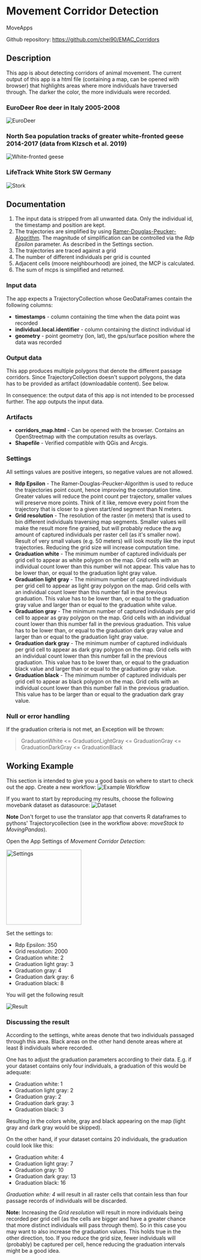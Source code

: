 # Movement Corridor Detection

MoveApps

Github repository: https://github.com/chei90/EMAC_Corridors

## Description

This app is about detecting corridors of animal movement. The current output of this app is a html file (containing a map, can be opened with browser) that highlights areas where more individuals have traversed through. The darker the color, the more individuals were recorded.

### EuroDeer Roe deer in Italy 2005-2008
![EuroDeer](documentation/euro_deer_20m_res.jpg)

### North Sea population tracks of greater white-fronted geese 2014-2017 (data from Klzsch et al. 2019)
![White-fronted geese](documentation/geese.jpg)

### LifeTrack White Stork SW Germany
![Stork](documentation/stork.jpg)

## Documentation

1. The input data is stripped from all unwanted data. Only the individual id, the timestamp and position are kept.
2. The trajectories are simplified by using [Ramer-Douglas-Peucker-Algorithm](https://en.wikipedia.org/wiki/Ramer%E2%80%93Douglas%E2%80%93Peucker_algorithm). The magnitude of simplification can be controlled via the *Rdp Epsilon* parameter. As described in the Settings section.
3. The trajectories are traced against a grid
4. The number of different individuals per grid is counted
5. Adjacent cells (moore neighbourhood) are joined, the MCP is calculated.
6. The sum of mcps is simplified and returned.

### Input data

The app expects a TrajectoryCollection whose GeoDataFrames contain the following columns: 

* **timestamps** - column containing the time when the data point was recorded
* **individual.local.identifier** - column containing the distinct individual id
* **geometry** - point geometry (lon, lat), the gps/surface position where the data was recorded

### Output data
This app produces multiple polygons that denote the different passage corridors. Since TrajectoryCollection doesn't support polygons, the data has to be provided as artifact (downloadable content). See below. 

In consequence: the output data of this app is not intended to be processed further. The app outputs the input data.

### Artifacts

* **corridors_map.html** - Can be opened with the browser. Contains an OpenStreetmap with the computation results as overlays. 
* **Shapefile** - Verified compatible with QGis and Arcgis. 

### Settings 
All settings values are positive integers, so negative values are not allowed.

* **Rdp Epsilon** - The Ramer-Douglas-Peucker-Algorithm is used to reduce the trajectories point count, hence improving the computation time. Greater values will reduce the point count per trajectory, smaller values will preserve more points. Think of it like, remove every point from the trajectory that is closer to a given start/end segment than N meters.
* **Grid resolution** - The resolution of the raster (in meters) that is used to bin different individuals traversing map segments. Smaller values will make the result more fine grained, but will probably reduce the avg amount of captured individuals per raster cell (as it's smaller now). Result of very small values (e.g. 50 meters) will look mostly like the input trajectories. Reducing the grid size will increase computation time.
* **Graduation white** - The minimum number of captured individuals per grid cell to appear as white polygon on the map. Grid cells with an individual count lower than this number will not appear. This value has to be lower than, or equal to the graduation light gray value. 
* **Graduation light gray** - The minimum number of captured individuals per grid cell to appear as light gray polygon on the map. Grid cells with an individual count lower than this number fall in the previous graduation. This value has to be lower than, or equal to the graduation gray value and larger than or equal to the graduation white value.
* **Graduation gray** - The minimum number of captured individuals per grid cell to appear as gray polygon on the map. Grid cells with an individual count lower than this number fall in the previous graduation. This value has to be lower than, or equal to the graduation dark gray value and larger than or equal to the graduation light gray value.
* **Graduation dark gray** - The minimum number of captured individuals per grid cell to appear as dark gray polygon on the map. Grid cells with an individual count lower than this number fall in the previous graduation. This value has to be lower than, or equal to the graduation black value and larger than or equal to the graduation gray value.
* **Graduation black** - The minimum number of captured individuals per grid cell to appear as black polygon on the map. Grid cells with an individual count lower than this number fall in the previous graduation. This value has to be larger than or equal to the graduation dark gray value.

### Null or error handling

If the graduation criteria is not met, an Exception will be thrown:
> GraduationWhite <= GraduationLightGray <= GraduationGray <= GraduationDarkGray <= GraduationBlack

## Working Example

This section is intended to give you a good basis on where to start to check out the app. Create a new workflow:
![Example Workflow](documentation/moveapps_config/sample%20workflow.jpg)

If you want to start by reproducing my results, choose the following movebank dataset as datasource:
![Dataset](documentation/moveapps_config/movebank.png)

**Note** Don't forget to use the translator app that converts R dataframes to pythons' Trajectorycollection (see in the workflow above: *moveStack to MovingPandas*).

Open the App Settings of *Movement Corridor Detection*:

<img src="documentation/moveapps_config/corridors_settings.png" alt="Settings" width="200"/>

Set the settings to:

* Rdp Epsilon: 350
* Grid resolution: 2000
* Graduation white: 2
* Graduation light gray: 3
* Graduation gray: 4
* Graduation dark gray: 6
* Graduation black: 8

You will get the following result

![Result](documentation/moveapps_config/result.jpg)

### Discussing the result

According to the settings, white areas denote that two individuals passaged through this area. Black areas on the other hand denote areas where at least 8 individuals where recorded. 

One has to adjust the graduation parameters according to their data. E.g. if your dataset contains only four individuals, a graduation of this would be adequate:

* Graduation white: 1
* Graduation light gray: 2
* Graduation gray: 2
* Graduation dark gray: 3
* Graduation black: 3

Resulting in the colors white, gray and black appearing on the map (light gray and dark gray would be skipped).

On the other hand, if your dataset contains 20 individuals, the graduation could look like this:

* Graduation white: 4
* Graduation light gray: 7
* Graduation gray: 10
* Graduation dark gray: 13
* Graduation black: 16

*Graduation white: 4* will result in all raster cells that contain less than four passage records of individuals will be discarded.

**Note:** Increasing the *Grid resolution* will result in more individuals being recorded per grid cell (as the cells are bigger and have a greater chance that more distinct individuals will pass through them). So in this case you may want to also increase the graduation values. This holds true in the other direction, too. If you reduce the grid size, fewer individuals will (probably) be captured per cell, hence reducing the graduation intervals might be a good idea.